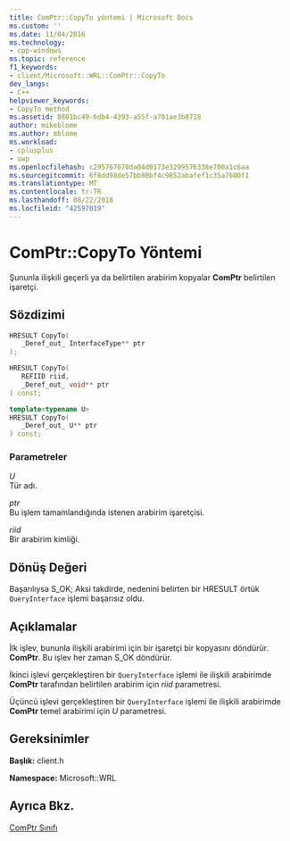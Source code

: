 ```yaml
---
title: ComPtr::CopyTo yöntemi | Microsoft Docs
ms.custom: ''
ms.date: 11/04/2016
ms.technology:
- cpp-windows
ms.topic: reference
f1_keywords:
- client/Microsoft::WRL::ComPtr::CopyTo
dev_langs:
- C++
helpviewer_keywords:
- CopyTo method
ms.assetid: 8801bc49-6db4-4393-a55f-a701ae3b8718
author: mikeblome
ms.author: mblome
ms.workload:
- cplusplus
- uwp
ms.openlocfilehash: c295767070da04d0173e3299576338e700a1c6aa
ms.sourcegitcommit: 6f8dd98de57bb80bf4c9852abafef1c35a7600f1
ms.translationtype: MT
ms.contentlocale: tr-TR
ms.lasthandoff: 08/22/2018
ms.locfileid: "42597019"
---
```

# <a name="comptrcopyto-method"></a>ComPtr::CopyTo Yöntemi

Şununla ilişkili geçerli ya da belirtilen arabirim kopyalar **ComPtr** belirtilen işaretçi.

## <a name="syntax"></a>Sözdizimi

```cpp
HRESULT CopyTo(
   _Deref_out_ InterfaceType** ptr
);

HRESULT CopyTo(
   REFIID riid,
   _Deref_out_ void** ptr
) const;

template<typename U>
HRESULT CopyTo(
   _Deref_out_ U** ptr
) const;
```

### <a name="parameters"></a>Parametreler

*U*  
Tür adı.

*ptr*  
Bu işlem tamamlandığında istenen arabirim işaretçisi.

*riid*  
Bir arabirim kimliği.

## <a name="return-value"></a>Dönüş Değeri

Başarılıysa S_OK; Aksi takdirde, nedenini belirten bir HRESULT örtük `QueryInterface` işlemi başarısız oldu.

## <a name="remarks"></a>Açıklamalar

İlk işlev, bununla ilişkili arabirimi için bir işaretçi bir kopyasını döndürür. **ComPtr**. Bu işlev her zaman S_OK döndürür.

İkinci işlevi gerçekleştiren bir `QueryInterface` işlemi ile ilişkili arabirimde **ComPtr** tarafından belirtilen arabirim için *riid* parametresi.

Üçüncü işlevi gerçekleştiren bir `QueryInterface` işlemi ile ilişkili arabirimde **ComPtr** temel arabirimi için *U* parametresi.

## <a name="requirements"></a>Gereksinimler

**Başlık:** client.h

**Namespace:** Microsoft::WRL

## <a name="see-also"></a>Ayrıca Bkz.

[ComPtr Sınıfı](../windows/comptr-class.md)